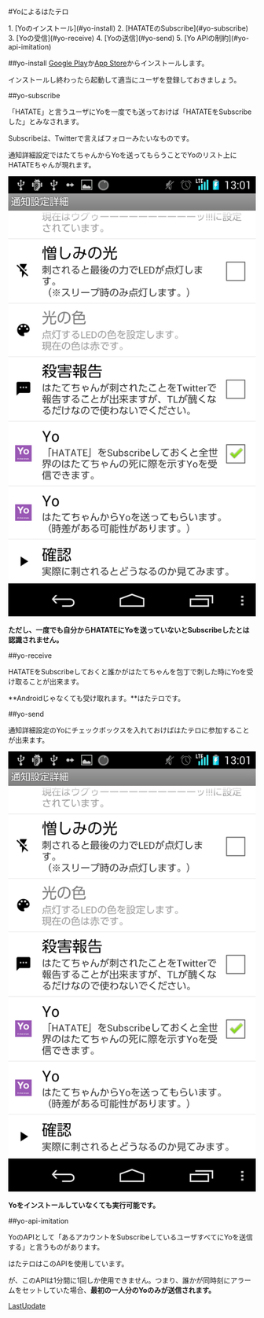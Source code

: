 #Yoによるはたテロ

<index>
1. [Yoのインストール](#yo-install)
2. [HATATEのSubscribe](#yo-subscribe)
3. [Yoの受信](#yo-receive)
4. [Yoの送信](#yo-send)
5. [Yo APIの制約](#yo-api-imitation)
</index>

##yo-install
[Google Play](https://play.google.com/store/apps/details?id=com.justyo&hl=ja)か[App Store](https://itunes.apple.com/jp/app/yo./id834335592?mt=8&ign-mpt=uo%3D4)からインストールします。

インストールし終わったら起動して適当にユーザを登録しておきましょう。

##yo-subscribe

「HATATE」と言うユーザにYoを一度でも送っておけば「HATATEをSubscribeした」とみなされます。

Subscribeは、Twitterで言えばフォローみたいなものです。

通知詳細設定ではたてちゃんからYoを送ってもらうことでYoのリスト上にHATATEちゃんが現れます。

[![ss-yo-0](./images/ss-yo-0.png)](./images/ss-yo-0.png)

**ただし、一度でも自分からHATATEにYoを送っていないとSubscribeしたとは認識されません。**

##yo-receive

HATATEをSubscribeしておくと誰かがはたてちゃんを包丁で刺した時にYoを受け取ることが出来ます。

**Androidじゃなくても受け取れます。**はたテロです。

##yo-send

通知詳細設定のYoにチェックボックスを入れておけばはたテロに参加することが出来ます。

[![ss-yo-0](./images/ss-yo-0.png)](./images/ss-yo-0.png)

**Yoをインストールしていなくても実行可能です。**

##yo-api-imitation

YoのAPIとして「あるアカウントをSubscribeしているユーザすべてにYoを送信する」と言うものがあります。

はたテロはこのAPIを使用しています。

が、このAPIは1分間に1回しか使用できません。つまり、誰かが同時刻にアラームをセットしていた場合、**最初の一人分のYoのみが送信されます。**

[LastUpdate](2014/11/16)